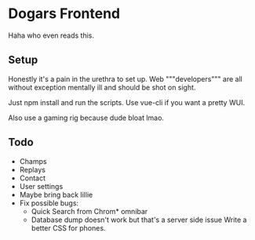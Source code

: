 Dogars Frontend
===============

Haha who even reads this.

Setup
-----

Honestly it's a pain in the urethra to set up.
Web """developers""" are all without exception mentally ill and should be shot on sight.

Just npm install and run the scripts.
Use vue-cli if you want a pretty WUI.

Also use a gaming rig because dude bloat lmao.

Todo
----

- Champs
- Replays
- Contact
- User settings
- Maybe bring back lillie
- Fix possible bugs:
    - Quick Search from Chrom* omnibar
    - Database dump doesn't work but that's a server side issue
Write a better CSS for phones.